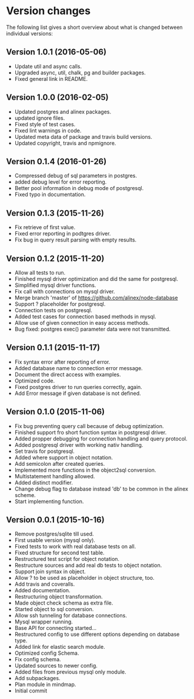 Version changes
=================================================

The following list gives a short overview about what is changed between
individual versions:

Version 1.0.1 (2016-05-06)
-------------------------------------------------
- Update util and async calls.
- Upgraded async, util, chalk, pg and builder packages.
- Fixed general link in README.

Version 1.0.0 (2016-02-05)
-------------------------------------------------
- Updated postgres and alinex packages.
- updated ignore files.
- Fixed style of test cases.
- Fixed lint warnings in code.
- Updated meta data of package and travis build versions.
- Updated copyright, travis and npmignore.

Version 0.1.4 (2016-01-26)
-------------------------------------------------
- Compressed debug of sql parameters in postgres.
- added debug level for error reporting.
- Better pool information in debug mode of postgresql.
- Fixed typo in documentation.

Version 0.1.3 (2015-11-26)
-------------------------------------------------
- Fix retrieve of first value.
- Fixed error reporting in podtgres driver.
- Fix bug in query result parsing with empty results.

Version 0.1.2 (2015-11-20)
-------------------------------------------------
- Allow all tests to run.
- Finished mysql driver optimization and did the same for postgresql.
- Simplified mysql driver functions.
- Fix call with connections on mysql driver.
- Merge branch 'master' of https://github.com/alinex/node-database
- Support ? placeholder for postgresql.
- Connection tests on postgresql.
- Added test cases for connection based methods in mysql.
- Allow use of given connection in easy access methods.
- Bug fixed: postgres exec() parameter data were not transmitted.

Version 0.1.1 (2015-11-17)
-------------------------------------------------
- Fix syntax error after reporting of error.
- Added database name to connection error message.
- Document the direct access with examples.
- Optimized code.
- Fixed postgres driver to run queries correctly, again.
- Add Error message if given database is not defined.

Version 0.1.0 (2015-11-06)
-------------------------------------------------
- Fix bug preventing query call because of debug optimization.
- Finished support fro short function syntax in postgresql driver.
- Added propper debugging for connection handling and query protocol.
- Added postgresql driver with working nativ handling.
- Set travis for postgresql.
- Added where support in object notation.
- Add semicolon after created queries.
- Implemented more functions in the object2sql conversion.
- Multistatement handling allowed.
- Added distinct modifier.
- Change debug flag to database instead 'db' to be common in the alinex scheme.
- Start implementing function.

Version 0.0.1 (2015-10-16)
-------------------------------------------------
- Remove postgres/sqlite till used.
- First usable version (mysql only).
- Fixed tests to work with real database tests on all.
- Fixed structure for second test table.
- Restructured test script for object notation.
- Restructure sources and add real db tests to object notation.
- Support join syntax in object.
- Allow ? to be used as placeholder in object structure, too.
- Add travis and coveralls.
- Added documentation.
- Restructuring object transformation.
- Made  object check schema as extra file.
- Started object to sql conversion.
- Allow ssh tunneling for database connections.
- Mysql wrapper running.
- Base API for connecting started...
- Restructured config to use different options depending on database type.
- Added link for elastic search module.
- Optimized config Schema.
- Fix config schema.
- Updated sources to newer config.
- Added files from previous mysql only module.
- Add subpackages.
- Plan module in mindmap.
- Initial commit

